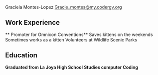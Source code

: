 Graciela Montes-Lopez
Gracie_montes@my.codergv.org


## Work Experience

** Promoter for Omnicon Conventions**
Saves kittens on the weekends
Sometimes works as a kitten
Volunteers at Wildlife Scenic Parks




## Education

 **Graduated from La Joya High School**
 **Studies computer Coding**
